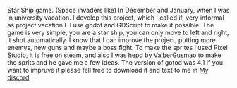Star Ship game. (Space invaders like)
In December and January, when I was in university vacation. I develop this project, which I called if, very informal as project vacation I.
I use godot and GDScript to make it possible.
The game is very simple, you are a star ship, you can only move to left and right, it shot automatically.
I know that I can improve the project, putting more enemys, new guns and maybe a boss fight.
To make the sprites I used Pixel Studio, it is free on steam, and also I was hepd by <a href="[url](https://github.com/ValberGusmao)">ValberGusmao</a>
to make the sprits and he gave me a few ideas.
The version of gotod was 4.1
If you want to impruve it please fell free to download it and text to me in <a href="http://discordapp.com/users/809008002346516480">My discord</a>
